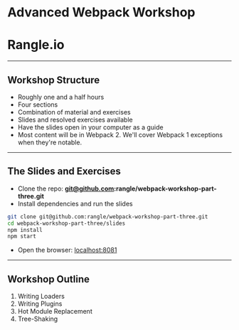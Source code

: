 # Advanced Webpack Workshop

# Rangle.io

---

## Workshop Structure

- Roughly one and a half hours
- Four sections
- Combination of material and exercises
- Slides and resolved exercises available
- Have the slides open in your computer as a guide
- Most content will be in Webpack 2. We'll cover Webpack 1 exceptions when they're notable.

---

## The Slides and Exercises

- Clone the repo: **git@github.com:rangle/webpack-workshop-part-three.git**
- Install dependencies and run the slides

```sh
git clone git@github.com:rangle/webpack-workshop-part-three.git
cd webpack-workshop-part-three/slides
npm install
npm start
```

- Open the browser: [localhost:8081](http://localhost:8081)

---

## Workshop Outline

1. Writing Loaders
2. Writing Plugins
3. Hot Module Replacement
4. Tree-Shaking
